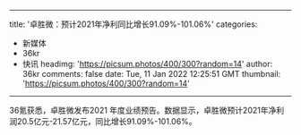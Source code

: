 
---
title: '卓胜微：预计2021年净利同比增长91.09%-101.06%'
categories: 
 - 新媒体
 - 36kr
 - 快讯
headimg: 'https://picsum.photos/400/300?random=14'
author: 36kr
comments: false
date: Tue, 11 Jan 2022 12:25:51 GMT
thumbnail: 'https://picsum.photos/400/300?random=14'
---

<div>   
36氪获悉，卓胜微发布2021 年度业绩预告。数据显示，卓胜微预计2021年净利润20.5亿元-21.57亿元，同比增长91.09%-101.06%。  
</div>
            